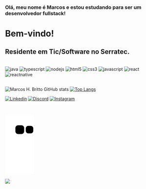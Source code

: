 ### Olá, meu nome é Marcos e estou estudando para ser um desenvolvedor fullstack!

# Bem-vindo!

## Residente em Tic/Software no Serratec.

<div style="display: inline_block"><br/>
    <img align="center" alt="java" src="https://img.shields.io/badge/Java-ED8B00?style=for-the-badge&logo=java&logoColor=white" />
    <img align="center" alt="typescript" src="https://img.shields.io/badge/TypeScript-007ACC?style=for-the-badge&logo=typescript&logoColor=white" />
    <img align="center" alt="nodejs" src="https://img.shields.io/badge/Node.js-43853D?style=for-the-badge&logo=node.js&logoColor=white" />
    <img align="center" alt="html5" src="https://img.shields.io/badge/HTML5-E34F26?style=for-the-badge&logo=html5&logoColor=white" />
    <img align="center" alt="css3" src="https://img.shields.io/badge/CSS3-1572B6?style=for-the-badge&logo=css3&logoColor=white" />
    <img align="center" alt="javascript" src="https://img.shields.io/badge/JavaScript-323330?style=for-the-badge&logo=javascript&logoColor=F7DF1E" />
    <img align="center" alt="react" src="https://img.shields.io/badge/React-20232A?style=for-the-badge&logo=react&logoColor=61DAFB" />
    <img align="center" alt="reactnative" src="https://img.shields.io/badge/React_Native-20232A?style=for-the-badge&logo=react&logoColor=61DAFB" />
</div></br>

![Marcos H. Britto GitHub stats](https://github-readme-stats.vercel.app/api?username=MarcosHBritto&show_icons=true&theme=highcontrast)
[![Top Langs](https://github-readme-stats.vercel.app/api/top-langs/?username=MarcosHBritto-github&layout=compact)](https://github.com/MarcosHBritto-github/github-readme-stats)

[![Linkedin](https://img.shields.io/badge/LinkedIn-0077B5?style=for-the-badge&logo=linkedin&logoColor=white)](https://www.linkedin.com/in/marcos-h-britto-93a2ba223/)
[![Discord](https://img.shields.io/badge/Discord-7289DA?style=for-the-badge&logo=discord&logoColor=white)](https://discord.com/channels/MarcosHaubrich#5345)
[![Instagram](https://img.shields.io/badge/Instagram-E4405F?style=for-the-badge&logo=instagram&logoColor=white)](https://www.instagram.com//)

</br>

![snake gif](https://github.com/MarcosHBritto/MarcosHBritto/blob/output/github-contribution-grid-snake.svg)

<div><img style="height: auto; width: 40%;" class="img" src="https://github-readme-stats.vercel.app/api/top-langs/?username=MarcosHBritto&theme=radical&langs_count=8&layout=compact&hide_border=true" /></div>


